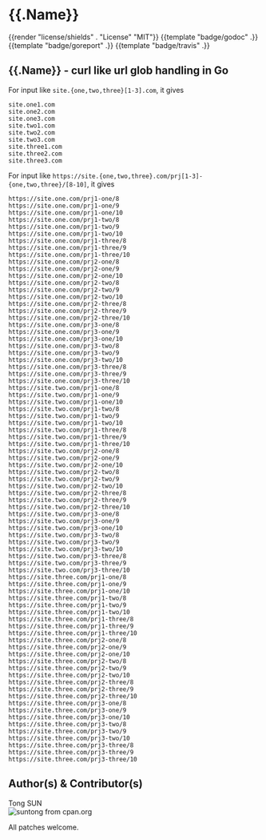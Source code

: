 
# {{.Name}}

{{render "license/shields" . "License" "MIT"}}
{{template "badge/godoc" .}}
{{template "badge/goreport" .}}
{{template "badge/travis" .}}

## {{.Name}} - curl like url glob handling in Go

For input like `site.{one,two,three}[1-3].com`, it gives

	site.one1.com
	site.one2.com
	site.one3.com
	site.two1.com
	site.two2.com
	site.two3.com
	site.three1.com
	site.three2.com
	site.three3.com


For input like `https://site.{one,two,three}.com/prj[1-3]-{one,two,three}/[8-10]`, it gives

	https://site.one.com/prj1-one/8
	https://site.one.com/prj1-one/9
	https://site.one.com/prj1-one/10
	https://site.one.com/prj1-two/8
	https://site.one.com/prj1-two/9
	https://site.one.com/prj1-two/10
	https://site.one.com/prj1-three/8
	https://site.one.com/prj1-three/9
	https://site.one.com/prj1-three/10
	https://site.one.com/prj2-one/8
	https://site.one.com/prj2-one/9
	https://site.one.com/prj2-one/10
	https://site.one.com/prj2-two/8
	https://site.one.com/prj2-two/9
	https://site.one.com/prj2-two/10
	https://site.one.com/prj2-three/8
	https://site.one.com/prj2-three/9
	https://site.one.com/prj2-three/10
	https://site.one.com/prj3-one/8
	https://site.one.com/prj3-one/9
	https://site.one.com/prj3-one/10
	https://site.one.com/prj3-two/8
	https://site.one.com/prj3-two/9
	https://site.one.com/prj3-two/10
	https://site.one.com/prj3-three/8
	https://site.one.com/prj3-three/9
	https://site.one.com/prj3-three/10
	https://site.two.com/prj1-one/8
	https://site.two.com/prj1-one/9
	https://site.two.com/prj1-one/10
	https://site.two.com/prj1-two/8
	https://site.two.com/prj1-two/9
	https://site.two.com/prj1-two/10
	https://site.two.com/prj1-three/8
	https://site.two.com/prj1-three/9
	https://site.two.com/prj1-three/10
	https://site.two.com/prj2-one/8
	https://site.two.com/prj2-one/9
	https://site.two.com/prj2-one/10
	https://site.two.com/prj2-two/8
	https://site.two.com/prj2-two/9
	https://site.two.com/prj2-two/10
	https://site.two.com/prj2-three/8
	https://site.two.com/prj2-three/9
	https://site.two.com/prj2-three/10
	https://site.two.com/prj3-one/8
	https://site.two.com/prj3-one/9
	https://site.two.com/prj3-one/10
	https://site.two.com/prj3-two/8
	https://site.two.com/prj3-two/9
	https://site.two.com/prj3-two/10
	https://site.two.com/prj3-three/8
	https://site.two.com/prj3-three/9
	https://site.two.com/prj3-three/10
	https://site.three.com/prj1-one/8
	https://site.three.com/prj1-one/9
	https://site.three.com/prj1-one/10
	https://site.three.com/prj1-two/8
	https://site.three.com/prj1-two/9
	https://site.three.com/prj1-two/10
	https://site.three.com/prj1-three/8
	https://site.three.com/prj1-three/9
	https://site.three.com/prj1-three/10
	https://site.three.com/prj2-one/8
	https://site.three.com/prj2-one/9
	https://site.three.com/prj2-one/10
	https://site.three.com/prj2-two/8
	https://site.three.com/prj2-two/9
	https://site.three.com/prj2-two/10
	https://site.three.com/prj2-three/8
	https://site.three.com/prj2-three/9
	https://site.three.com/prj2-three/10
	https://site.three.com/prj3-one/8
	https://site.three.com/prj3-one/9
	https://site.three.com/prj3-one/10
	https://site.three.com/prj3-two/8
	https://site.three.com/prj3-two/9
	https://site.three.com/prj3-two/10
	https://site.three.com/prj3-three/8
	https://site.three.com/prj3-three/9
	https://site.three.com/prj3-three/10

## Author(s) & Contributor(s)

Tong SUN  
![suntong from cpan.org](https://img.shields.io/badge/suntong-%40cpan.org-lightgrey.svg "suntong from cpan.org")

All patches welcome. 
